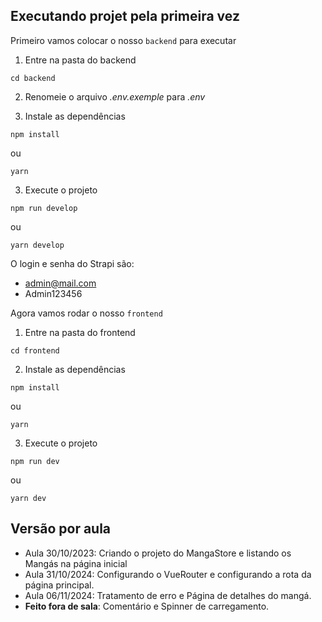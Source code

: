## Executando projet pela primeira vez

Primeiro vamos colocar o nosso `backend` para executar

1. Entre na pasta do backend
```
cd backend
```

2. Renomeie o arquivo *.env.exemple* para *.env*

3. Instale as dependências
```
npm install
```

ou 
```
yarn
```

3. Execute o projeto
```
npm run develop
```

ou 
```
yarn develop
```

O login e senha do Strapi são:

- admin@mail.com
- Admin123456


Agora vamos rodar o nosso `frontend`

1. Entre na pasta do frontend
```
cd frontend
```

2. Instale as dependências
```
npm install
```

ou 
```
yarn
```

3. Execute o projeto
```
npm run dev
```

ou 
```
yarn dev
```

## Versão por aula

- Aula 30/10/2023: Criando o projeto do MangaStore e listando os Mangás na página inicial
- Aula 31/10/2024: Configurando o VueRouter e configurando a rota da página principal.
- Aula 06/11/2024: Tratamento de erro e Página de detalhes do mangá.
- **Feito fora de sala**: Comentário e Spinner de carregamento.

  